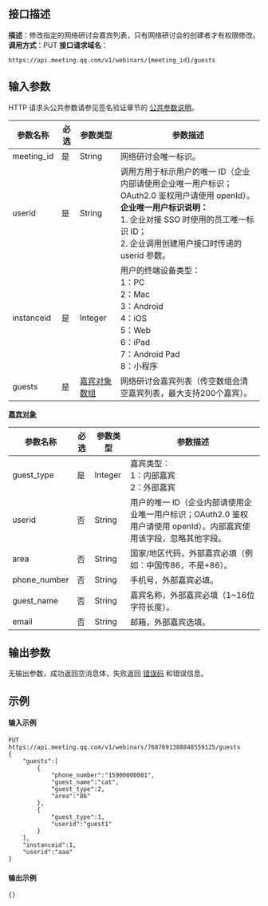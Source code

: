 ## 接口描述
**描述**：修改指定的网络研讨会嘉宾列表，只有网络研讨会的创建者才有权限修改。
**调用方式**：PUT
**接口请求域名**：
```plaintext
https://api.meeting.qq.com/v1/webinars/{meeting_id}/guests
```

 
## 输入参数
HTTP 请求头公共参数请参见签名验证章节的 [公共参数说明](https://cloud.tencent.com/document/product/1095/42413#.E5.85.AC.E5.85.B1.E5.8F.82.E6.95.B0)。



| **参数名称** | **必选** | **参数类型** | **参数描述**                                                 |
| ------------ | -------- | ------------ | ------------------------------------------------------------ |
| meeting_id   |是    | String       | 网络研讨会唯一标识。 |
| userid       | 是       | String       | 调用方用于标示用户的唯一 ID（企业内部请使用企业唯一用户标识；OAuth2.0 鉴权用户请使用 openId）。<br>**企业唯一用户标识说明：**<br>1. 企业对接 SSO 时使用的员工唯一标识 ID；<br>2. 企业调用创建用户接口时传递的 userid 参数。 |
| instanceid   | 是       | Integer      | 用户的终端设备类型： <br>1：PC <br>2：Mac<br>3：Android <br>4：iOS <br>5：Web <br>6：iPad <br>7：Android Pad <br>8：小程序 |
|guests|是|[嘉宾对象数组](#guest)|网络研讨会嘉宾列表（传空数组会清空嘉宾列表，最大支持200个嘉宾）。|


**[嘉宾对象](id:guest)**

| 参数名称     | 必选 | 参数类型 | 参数描述                                                     |
| ------------ | ---- | -------- | ------------------------------------------------------------ |
| guest_type   | 是   | Integer  | 嘉宾类型：<br>1：内部嘉宾<br>2：外部嘉宾                             |
| userid       | 否   | String   | 用户的唯一 ID（企业内部请使用企业唯一用户标识；OAuth2.0 鉴权用户请使用 openId）。内部嘉宾使用该字段，忽略其他字段。 |
| area         | 否   | String   | 国家/地区代码，外部嘉宾必填（例如：中国传86，不是+86）。     |
| phone_number | 否   | String   | 手机号，外部嘉宾必填。                                       |
| guest_name   | 否   | String   | 嘉宾名称，外部嘉宾必填（1~16位字符长度）。                   |
| email        | 否   | String   | 邮箱，外部嘉宾选填。                                         |




## 输出参数
无输出参数，成功返回空消息体，失败返回 [错误码](https://cloud.tencent.com/document/product/1095/43704) 和错误信息。




## 示例
#### 输入示例
```plaintext
PUT
https://api.meeting.qq.com/v1/webinars/7687691388848559125/guests
{
    "guests":[
        {
            "phone_number":"15900000001",
            "guest_name":"cat",
            "guest_type":2,
            "area":"86"
        },
        {
            "guest_type":1,
            "userid":"guest1"
        }
    ],
    "instanceid":1,
    "userid":"aaa"
}
```




#### 输出示例
```plaintext
{}
```

